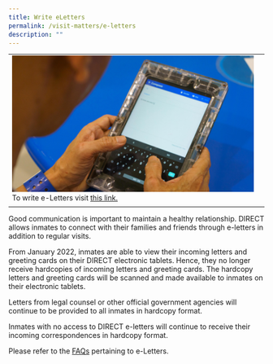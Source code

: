```yaml
---
title: Write eLetters
permalink: /visit-matters/e-letters
description: ""
---
```

|  |  | 
| -------- | -------- | 
| ![](/images/Visit%20Matters/2022-PrisonTech-DIRECT-2.jpg)<br>To write e-Letters visit [this link.](https://www.eservice.sps.gov.sg/eletters/#/landing) | | 
| | | 

Good communication is important to maintain a healthy relationship. DIRECT allows inmates to connect with their families and friends through e-letters in addition to regular visits.

From January 2022, inmates are able to view their incoming letters and greeting cards on their DIRECT electronic tablets. Hence, they no longer receive hardcopies of incoming letters and greeting cards. The hardcopy letters and greeting cards will be scanned and made available to inmates on their electronic tablets. 

Letters from legal counsel or other official government agencies will continue to be provided to all inmates in hardcopy format.

Inmates with no access to DIRECT e-letters will continue to receive their incoming correspondences in hardcopy format.

Please refer to the [FAQs](https://www.sps.gov.sg/faq) pertaining to e-Letters.